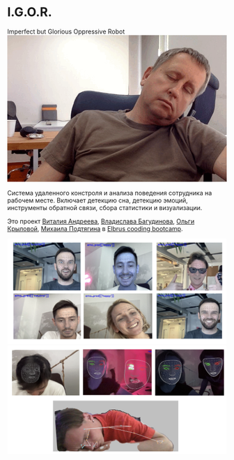 # I.G.O.R.
Imperfect but Glorious Oppressive Robot
![misha_sleeps](images/misha_sleeps.gif)

Система удаленного констроля и анализа поведения сотрудника на рабочем месте. Включает детекцию сна, детекцию эмоций, инструменты обратной связи, сбора статистики и визуализации.

Это проект [Виталия Андреева](https://github.com/ShakalTabaqui), [Владислава Багудинова](https://github.com/VAapero1), [Ольги Крыловой](https://github.com/OlgaKrylova), [Михаила Подтягина](https://github.com/datascientist73) в [Elbrus cooding bootcamp](https://github.com/Elbrus-DataScience).

![emo_pic](images/emotions.png)
![mesh_pic](images/mesh.png)
